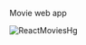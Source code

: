 Movie web app

![ReactMoviesHg](https://github.com/baranemreturkmen/movies/assets/43263983/1b436c26-7c86-45ff-b177-2578352821fe)
